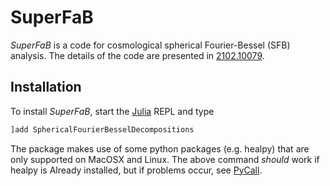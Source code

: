 # SuperFaB

*SuperFaB* is a code for cosmological spherical Fourier-Bessel (SFB) analysis.
The details of the code are presented in [2102.10079](https://arxiv.org/abs/2102.10079).


## Installation

To install *SuperFaB*, start the [Julia](https://julialang.org/) REPL and type
```julia
]add SphericalFourierBesselDecompositions
```

The package makes use of some python packages (e.g. healpy) that are only
supported on MacOSX and Linux. The above command *should* work if healpy is
Already installed, but if problems occur, see
[PyCall](https://github.com/JuliaPy/PyCall.jl).


